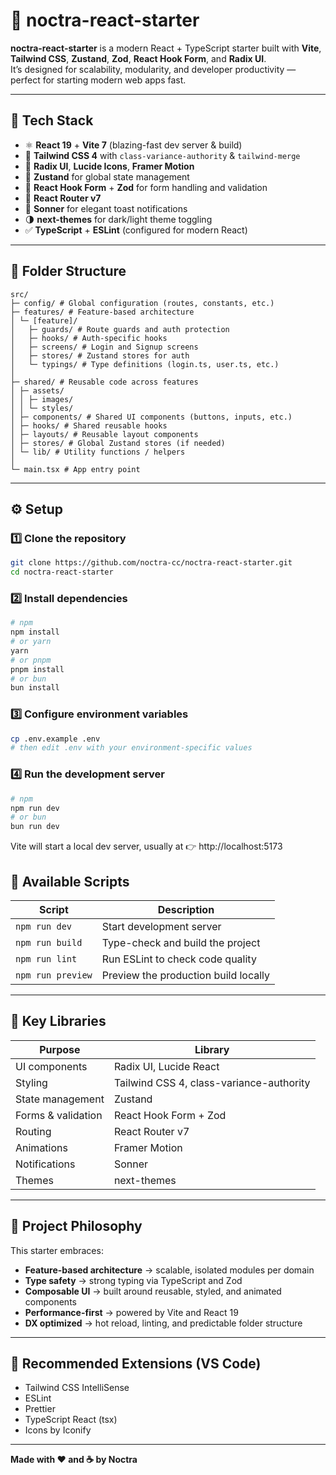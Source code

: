 # 🌙 noctra-react-starter

**noctra-react-starter** is a modern React + TypeScript starter built with **Vite**, **Tailwind CSS**, **Zustand**, **Zod**, **React Hook Form**, and **Radix UI**.  
It’s designed for scalability, modularity, and developer productivity — perfect for starting modern web apps fast.

---

## 🚀 Tech Stack

- ⚛️ **React 19** + **Vite 7** (blazing-fast dev server & build)
- 💅 **Tailwind CSS 4** with `class-variance-authority` & `tailwind-merge`
- 🎨 **Radix UI**, **Lucide Icons**, **Framer Motion**
- 🧠 **Zustand** for global state management
- 🧾 **React Hook Form** + **Zod** for form handling and validation
- 🔄 **React Router v7**
- 💬 **Sonner** for elegant toast notifications
- 🌗 **next-themes** for dark/light theme toggling
- ✅ **TypeScript** + **ESLint** (configured for modern React)

---

## 📁 Folder Structure

```
src/
├─ config/ # Global configuration (routes, constants, etc.)
├─ features/ # Feature-based architecture
│ └─ [feature]/
│   ├─ guards/ # Route guards and auth protection
│   ├─ hooks/ # Auth-specific hooks
│   ├─ screens/ # Login and Signup screens
│   ├─ stores/ # Zustand stores for auth
│   └─ typings/ # Type definitions (login.ts, user.ts, etc.)
│
├─ shared/ # Reusable code across features
│ ├─ assets/
│ │ ├─ images/
│ │ └─ styles/
│ ├─ components/ # Shared UI components (buttons, inputs, etc.)
│ ├─ hooks/ # Shared reusable hooks
│ ├─ layouts/ # Reusable layout components
│ ├─ stores/ # Global Zustand stores (if needed)
│ └─ lib/ # Utility functions / helpers
│
└─ main.tsx # App entry point
```


---

## ⚙️ Setup

### 1️⃣ Clone the repository
```bash
git clone https://github.com/noctra-cc/noctra-react-starter.git
cd noctra-react-starter
```

### 2️⃣ Install dependencies
```bash
# npm
npm install
# or yarn
yarn
# or pnpm
pnpm install
# or bun
bun install
```

### 3️⃣ Configure environment variables
```bash
cp .env.example .env
# then edit .env with your environment-specific values
```

### 4️⃣ Run the development server
```bash
# npm
npm run dev
# or bun
bun run dev
```
Vite will start a local dev server, usually at
👉 http://localhost:5173

## 🧱 Available Scripts

| Script | Description |
|--------|--------------|
| `npm run dev` | Start development server |
| `npm run build` | Type-check and build the project |
| `npm run lint` | Run ESLint to check code quality |
| `npm run preview` | Preview the production build locally |

---

## 🧩 Key Libraries

| Purpose | Library |
|----------|----------|
| UI components | Radix UI, Lucide React |
| Styling | Tailwind CSS 4, class-variance-authority |
| State management | Zustand |
| Forms & validation | React Hook Form + Zod |
| Routing | React Router v7 |
| Animations | Framer Motion |
| Notifications | Sonner |
| Themes | next-themes |

---

## 🧠 Project Philosophy

This starter embraces:

- **Feature-based architecture** → scalable, isolated modules per domain  
- **Type safety** → strong typing via TypeScript and Zod  
- **Composable UI** → built around reusable, styled, and animated components  
- **Performance-first** → powered by Vite and React 19  
- **DX optimized** → hot reload, linting, and predictable folder structure  

---

## 🧰 Recommended Extensions (VS Code)

- Tailwind CSS IntelliSense  
- ESLint  
- Prettier  
- TypeScript React (tsx)  
- Icons by Iconify  

---

**Made with ❤️ and ☕ by Noctra**

